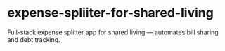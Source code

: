 # expense-spliiter-for-shared-living
Full-stack expense splitter app for shared living — automates bill sharing and debt tracking.
